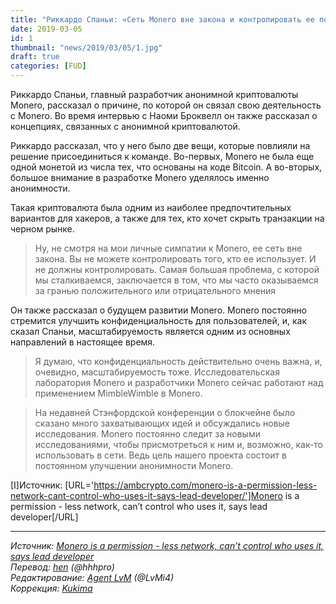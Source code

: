 ```yaml
---
title: "Риккардо Спаньи: «Сеть Monero вне закона и контролировать ее пользователей невозможно»"
date: 2019-03-05
id: 1
thumbnail: "news/2019/03/05/1.jpg"
draft: true
categories: [FUD]
---
```


Риккардо Спаньи, главный разработчик анонимной криптовалюты Monero, рассказал о причине, по которой он связал свою деятельность с Monero. Во время интервью с Наоми Броквелл он также рассказал о концепциях, связанных с анонимной криптовалютой.

Риккардо рассказал, что у него было две вещи, которые повлияли на решение присоединиться к команде. Во-первых, Monero не была еще одной монетой из числа тех, что основаны на коде Bitcoin. А во-вторых, большое внимание в разработке Monero уделялось именно анонимности.

Такая криптовалюта была одним из наиболее предпочтительных вариантов для хакеров, а также для тех, кто хочет скрыть транзакции на черном рынке.

>Ну, не смотря на мои личные симпатии к Monero, ее сеть вне закона. Вы не можете контролировать того, кто ее использует. И не должны контролировать. Самая большая проблема, с которой мы сталкиваемся, заключается в том, что мы часто оказываемся за гранью положительного или отрицательного мнения

Он также рассказал о будущем развитии Monero. Monero постоянно стремится улучшить конфиденциальность для пользователей, и, как сказал Спаньи, масштабируемость является одним из основных направлений в настоящее время.

>Я думаю, что конфиденциальность действительно очень важна, и, очевидно, масштабируемость тоже. Исследовательская лаборатория Monero и разработчики Monero сейчас работают над применением MimbleWimble в Monero.

>На недавней Стэнфордской конференции о блокчейне было сказано много захватывающих идей и обсуждались новые исследования. Monero постоянно следит за новыми исследованиями, чтобы присмотреться к ним и, возможно, как-то использовать в сети. Ведь цель нашего проекта состоит в постоянном улучшении анонимности Monero.

[I]Источник: [URL='https://ambcrypto.com/monero-is-a-permission-less-network-cant-control-who-uses-it-says-lead-developer/']Monero is a permission - less network, can’t control who uses it, says lead developer[/URL]

---
_Источник: [Monero is a permission - less network, can’t control who uses it, says lead developer](https://ambcrypto.com/monero-is-a-permission-less-network-cant-control-who-uses-it-says-lead-developer/)  
Перевод: [hen](https://xmr.ru/members/58/) (@hhhpro)  
Редактирование: [Agent LvM](https://xmr.ru/members/3/) (@LvMi4)  
Коррекция: [Kukima](https://xmr.ru/members/138/)_